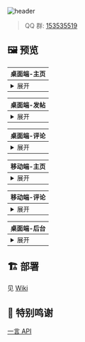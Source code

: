 ![header](./images/header.png)

> QQ 群: [153535519](https://jq.qq.com/?_wv=1027&k=MSNyMu0O)

## 🖼️ 预览

| 桌面端-主页                                                                                    |
| ---------------------------------------------------------------------------------------------- |
| <details><summary>展开</summary>![PC-主页](images/preview/PC-%E4%B8%BB%E9%A1%B5.png)</details> |

| 桌面端-发帖                                                                                    |
| ---------------------------------------------------------------------------------------------- |
| <details><summary>展开</summary>![PC-发帖](images/preview/PC-%E5%8F%91%E5%B8%96.png)</details> |

| 桌面端-评论                                                                                    |
| ---------------------------------------------------------------------------------------------- |
| <details><summary>展开</summary>![PC-评论](images/preview/PC-%E8%AF%84%E8%AE%BA.png)</details> |

| 移动端-主页                                                                                            |
| ------------------------------------------------------------------------------------------------------ |
| <details><summary>展开</summary>![mobile-主页](images/preview/mobile-%E4%B8%BB%E9%A1%B5.png)</details> |

| 移动端-评论                                                                                            |
| ------------------------------------------------------------------------------------------------------ |
| <details><summary>展开</summary>![mobile-评论](images/preview/mobile-%E8%AF%84%E8%AE%BA.png)</details> |

| 桌面端-后台                                                                                    |
| ---------------------------------------------------------------------------------------------- |
| <details><summary>展开</summary>![PC-后台](images/preview/PC-%E5%90%8E%E5%8F%B0.png)</details> |

## 🏗️ 部署

见 [Wiki](https://github.com/jsun969/uwall/wiki)

## 🙏 特别鸣谢

[一言 API](https://hitokoto.cn/)
